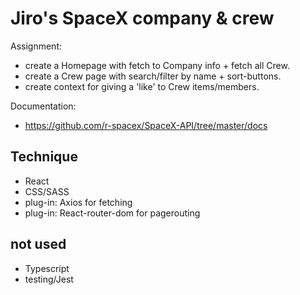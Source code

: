 # Jiro's SpaceX company & crew

Assignment:
- create a Homepage with fetch to Company info + fetch all Crew.
- create a Crew page with search/filter by name + sort-buttons.
- create context for giving a 'like' to Crew items/members.

Documentation:
- https://github.com/r-spacex/SpaceX-API/tree/master/docs

## Technique
 * React
 * CSS/SASS
 * plug-in: Axios for fetching
 * plug-in: React-router-dom for pagerouting

## not used
* Typescript
* testing/Jest